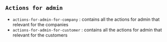 ## `Actions for admin`

- `actions-for-admin-for-company` : contains all the actions for admin that relevant for the companies
- `actions-for-admin-for-customer` : contains all the actions for admin that relevant for the customers

